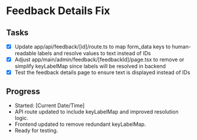 # Feedback Details Fix

## Tasks
- [x] Update app/api/feedback/[id]/route.ts to map form_data keys to human-readable labels and resolve values to text instead of IDs
- [x] Adjust app/main/admin/feedback/[feedbackId]/page.tsx to remove or simplify keyLabelMap since labels will be resolved in backend
- [x] Test the feedback details page to ensure text is displayed instead of IDs

## Progress
- Started: [Current Date/Time]
- API route updated to include keyLabelMap and improved resolution logic.
- Frontend updated to remove redundant keyLabelMap.
- Ready for testing.
